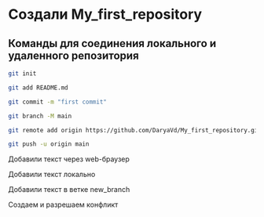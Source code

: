 # Cоздали My_first_repository

## Команды для соединения локального и удаленного репозитория 

```sh
git init
```
```sh
git add README.md
```
```sh
git commit -m "first commit"
```
```sh
git branch -M main
```
```sh
git remote add origin https://github.com/DaryaVd/My_first_repository.git
```
```sh
git push -u origin main
```

Добавили текст через web-браузер

Добавили текст локально 

Добавили текст в ветке new_branch

Создаем и разрешаем конфликт


